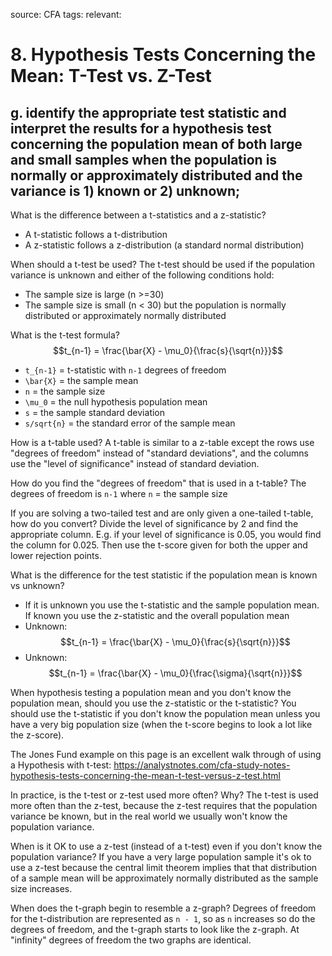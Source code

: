 source: CFA
tags: 
relevant: 

# 8. Hypothesis Tests Concerning the Mean: T-Test vs. Z-Test

## g. identify the appropriate test statistic and interpret the results for a hypothesis test concerning the population mean of both large and small samples when the population is normally or approximately distributed and the variance is 1) known or 2) unknown;

What is the difference between a t-statistics and a z-statistic?
- A t-statistic follows a t-distribution
- A z-statistic follows a z-distribution (a standard normal distribution)

When should a t-test be used?
The t-test should be used if the population variance is unknown and either of the following conditions hold:
- The sample size is large (n >=30)
- The sample size is small (n < 30) but the population is normally distributed or approximately normally distributed

What is the t-test formula?
$$t_{n-1} = \frac{\bar{X} - \mu_0}{\frac{s}{\sqrt{n}}}$$
- `t_{n-1}` = t-statistic with `n-1` degrees of freedom
- `\bar{X}` = the sample mean
- `n` = the sample size
- `\mu_0` = the null hypothesis population mean
- `s` = the sample standard deviation
- `s/sqrt{n}` = the standard error of the sample mean

How is a t-table used?
A t-table is similar to a z-table except the rows use "degrees of freedom" instead of "standard deviations", and the columns use the "level of significance" instead of standard deviation.

How do you find the "degrees of freedom" that is used in a t-table?
The degrees of freedom is `n-1` where `n` = the sample size

If you are solving a two-tailed test and are only given a one-tailed t-table, how do you convert?
Divide the level of significance by 2 and find the appropriate column. E.g. if your level of significance is 0.05, you would find the column for 0.025. Then use the t-score given for both the upper and lower rejection points.

What is the difference for the test statistic if the population mean is known vs unknown?
- If it is unknown you use the t-statistic and the sample population mean. If known you use the z-statistic and the overall population mean
- Unknown: $$t_{n-1} = \frac{\bar{X} - \mu_0}{\frac{s}{\sqrt{n}}}$$
- Unknown: $$t_{n-1} = \frac{\bar{X} - \mu_0}{\frac{\sigma}{\sqrt{n}}}$$

When hypothesis testing a population mean and you don't know the population mean, should you use the z-statistic or the t-statistic?
You should use the t-statistic if you don't know the population mean unless you have a very big population size (when the t-score begins to look a lot like the z-score).

The Jones Fund example on this page is an excellent walk through of using a Hypothesis with t-test:
https://analystnotes.com/cfa-study-notes-hypothesis-tests-concerning-the-mean-t-test-versus-z-test.html

In practice, is the t-test or z-test used more often? Why?
The t-test is used more often than the z-test, because the z-test requires that the population variance be known, but in the real world we usually won't know the population variance.

When is it OK to use a z-test (instead of a t-test) even if you don't know the population variance?
If you have a very large population sample it's ok to use a z-test because the central limit theorem implies that that distribution of a sample mean will be approximately normally distributed as the sample size increases.

When does the t-graph begin to resemble a z-graph?
Degrees of freedom for the t-distribution are represented as `n - 1`, so as `n` increases so do the degrees of freedom, and the t-graph starts to look like the z-graph. At "infinity" degrees of freedom the two graphs are identical.




